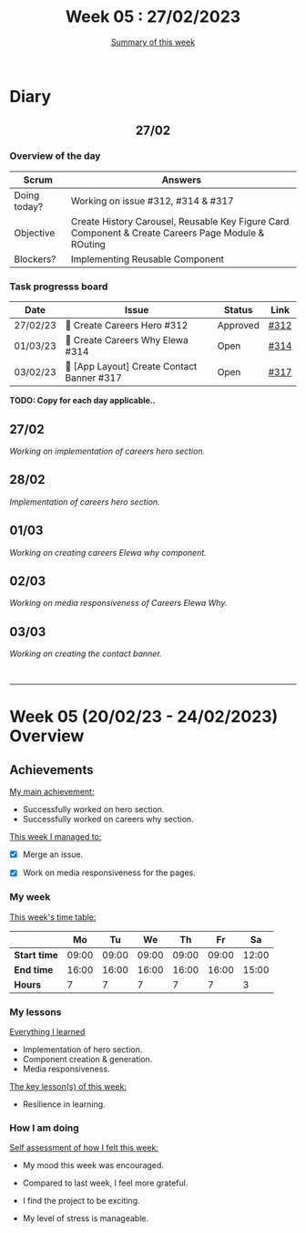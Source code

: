 


<!-- 
  Welcome to your weekly agenda.
  In this agenda, you will note down day to day progress.
-->

<h1 align="center">Week 05 : 27/02/2023</h1>

<p align="center"><a href="#summary">Summary of this week</a></p>

<br/>

<!-- 
  -- SECTION: OVERVIEW
  -- For each day, fill out your dairy
  -->

<h1>Diary</h1>

<h2 align="center">27/02</h2>

### Overview of the day

<!-- Fill out the daily scrum table 
  -- Doing today? - What are you working on today?
  -- Objective?   - What do you hope to achieve today?
  -- Blockers?    - Any blockers? Anywhere you need help?
-->

| Scrum	       |                             Answers 	                                          | 
|----------	   |-------	                                                                        |
| Doing today? |  Working on issue #312, #314 & #317       |
| Objective    |  Create History Carousel, Reusable Key Figure Card Component & Create Careers Page Module & ROuting           |
| Blockers?    |    Implementing Reusable Component                                  |

### Task progresss board

<!-- List all the tasks and bounties in progress this week -->

| Date     	| Issue 	| Status 	| Link 	|
|----------	|-------	|--------	|------	|
| 27/02/23	| :art: Create Careers Hero #312  | Approved| [#312](https://github.com/italanta/elewa-group/issues/312) |
| 01/03/23 	| :art: Create Careers Why Elewa #314 | Open | [#314](https://github.com/italanta/elewa-group/issues/313) |
| 03/02/23 	| :art: [App Layout] Create Contact Banner #317 | Open | [#317](https://github.com/italanta/elewa-group/issues/317) |



**TODO: Copy for each day applicable..**

<h2 align="left">27/02</h2>

*Working on implementation of careers hero section.*

<h2 align="left">28/02</h2>

*Implementation of careers hero section.*

<h2 align="left">01/03</h2>

*Working on creating careers Elewa why component.*

<h2 align="left">02/03</h2>

*Working on media responsiveness of Careers Elewa Why.*

<h2 align="left">03/03</h2>

*Working on creating the contact banner.*

<br/>

<hr id="summary" />
<!-- Fill this section at the end of each week, -->

# Week 05 (20/02/23 - 24/02/2023) Overview

<!-- What was your main achievement -->
<h2>Achievements</h2>

<u>My main achievement:</u>

- Successfully worked on hero section.
- Successfully worked on careers why section.

<!-- Write the achievement you are most proud off in one line! -->
<!-- <h3 align="left">Kicking off the sprint and running the project!</h3> -->

<!-- List all your achievement -->
<u>This week I managed to:</u>

- [x] Merge an issue. 
- [x] Work on media responsiveness for the pages. 


### My week
<!-- Keep track of your time table daily -->
<u>This week's time table:</u>

|                |   Mo  |   Tu  |   We  |   Th   |   Fr   |   Sa    |
|---             |---	   |---	   |---    |---     |---     |---      |
| **Start time** | 09:00 | 09:00 | 09:00 | 09:00  | 09:00  | 12:00   |
| **End time**	 | 16:00 | 16:00 | 16:00 | 16:00  | 16:00  | 15:00   |
| **Hours**	     |   7   |   7   |   7   |   7    |    7   |   3     |


### My lessons
<!-- What did I learn? -->
<u>Everything I learned</u>

- Implementation of hero section.
- Component creation & generation.
- Media responsiveness.

<u>The key lesson(s) of this week:</u>

- Resilience in learning.

### How I am doing
<!-- How did you feel? -->
<u>Self assessment of how I felt this week:</u>

- My mood this week was <!--(exciting / encouraged / happy / afraid / overwhelmed / ...)--> encouraged.
  
- Compared to last week, I feel more <!--(excited / encouraged / happy / overhwelmed / grateful / disappointed / bored / ...)--> grateful.

- I find the project to be <!--(joyful / relaxing / exciting / it challenges me / difficult / I need something more challenging / ...)-->  exciting.

- My level of stress is <!--(relaxed / manageable / high)--> manageable.